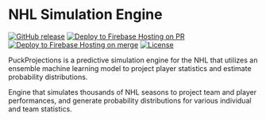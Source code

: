 # NHL Simulation Engine
[![GitHub release](https://img.shields.io/github/v/release/andrewderango/NHL-Simulation-Engine.svg)](https://github.com/andrewderango/NHL-Simulation-Engine/releases)
[![Deploy to Firebase Hosting on PR](https://github.com/andrewderango/NHL-Simulation-Engine/actions/workflows/firebase-hosting-pull-request.yml/badge.svg)](https://github.com/andrewderango/NHL-Simulation-Engine/actions/workflows/firebase-hosting-pull-request.yml)
[![Deploy to Firebase Hosting on merge](https://github.com/andrewderango/NHL-Simulation-Engine/actions/workflows/firebase-hosting-merge.yml/badge.svg)](https://github.com/andrewderango/NHL-Simulation-Engine/actions/workflows/firebase-hosting-merge.yml)
[![License](https://img.shields.io/badge/license-GPLv3.0-blue.svg)](https://opensource.org/license/gpl-3-0)

PuckProjections is a predictive simulation engine for the NHL that utilizes an ensemble machine learning model to project player statistics and estimate probability distributions. 

Engine that simulates thousands of NHL seasons to project team and player performances, and generate probability distributions for various individual and team statistics.
